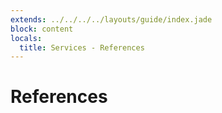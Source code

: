 ```yaml
---
extends: ../../../../layouts/guide/index.jade
block: content
locals:
  title: Services - References
---
```


# References
